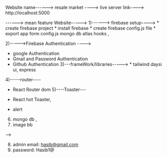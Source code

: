 Website name------>
   resale market
----> live server link----> http://localhost:5000


------> mean feature Website-----> 1)------> firebase setup----> * create firebase project * install firebase * create firebase config.js file * export app form config.js mongo db atlas hooks ,

2)----->Firebase Authentication ---->

* google  Authentication 
* Gmail and Password  Authentication 
* Github  Authentication 
3)---frameWork/libraries-----> * tailwind daysi ui, express

4)-----router----

 * React Router dom
5)----Toaster---

* React hot Toaster,
* alert

6) mongo db ,
7) image bb

-->

8) admin email: hasib@gmail.com
9) password: Hasib1@
